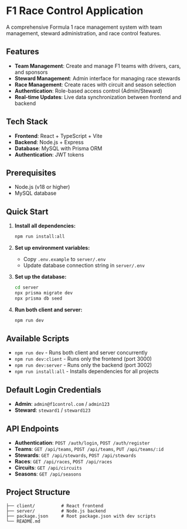 # F1 Race Control Application

A comprehensive Formula 1 race management system with team management, steward administration, and race control features.

## Features

- **Team Management**: Create and manage F1 teams with drivers, cars, and sponsors
- **Steward Management**: Admin interface for managing race stewards
- **Race Management**: Create races with circuit and season selection
- **Authentication**: Role-based access control (Admin/Steward)
- **Real-time Updates**: Live data synchronization between frontend and backend

## Tech Stack

- **Frontend**: React + TypeScript + Vite
- **Backend**: Node.js + Express
- **Database**: MySQL with Prisma ORM
- **Authentication**: JWT tokens

## Prerequisites

- Node.js (v18 or higher)
- MySQL database

## Quick Start

1. **Install all dependencies:**

   ```bash
   npm run install:all
   ```

2. **Set up environment variables:**

   - Copy `.env.example` to `server/.env`
   - Update database connection string in `server/.env`

3. **Set up the database:**

   ```bash
   cd server
   npx prisma migrate dev
   npx prisma db seed
   ```

4. **Run both client and server:**
   ```bash
   npm run dev
   ```

## Available Scripts

- `npm run dev` - Runs both client and server concurrently
- `npm run dev:client` - Runs only the frontend (port 3000)
- `npm run dev:server` - Runs only the backend (port 3002)
- `npm run install:all` - Installs dependencies for all projects

## Default Login Credentials

- **Admin**: `admin@f1control.com` / `admin123`
- **Steward**: `steward1` / `steward123`

## API Endpoints

- **Authentication**: `POST /auth/login`, `POST /auth/register`
- **Teams**: `GET /api/teams`, `POST /api/teams`, `PUT /api/teams/:id`
- **Stewards**: `GET /api/stewards`, `POST /api/stewards`
- **Races**: `GET /api/races`, `POST /api/races`
- **Circuits**: `GET /api/circuits`
- **Seasons**: `GET /api/seasons`

## Project Structure

```
├── client/          # React frontend
├── server/          # Node.js backend
├── package.json     # Root package.json with dev scripts
└── README.md
```
